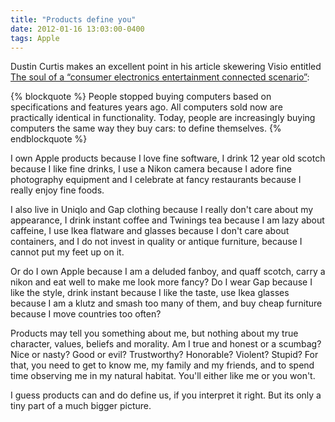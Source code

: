 ```yaml
---
title: "Products define you"
date: 2012-01-16 13:03:00-0400
tags: Apple
---
```


Dustin Curtis makes an excellent point in his article skewering Visio entitled [The soul of a “consumer electronics entertainment connected scenario”](http://dcurt.is/2012/01/09/consumer-electronics-entertainment-connected-scenarios/):

{% blockquote %}
People stopped buying computers based on specifications and features years ago. All computers sold now are practically identical in functionality. Today, people are increasingly buying computers the same way they buy cars: to define themselves.
{% endblockquote %}

I own Apple products because I love fine software, I drink 12 year old scotch because I like fine drinks, I use a Nikon camera because I adore fine photography equipment and I celebrate at fancy restaurants because I really enjoy fine foods.

I also live in Uniqlo and Gap clothing because I really don't care about my appearance, I drink instant coffee and Twinings tea because I am lazy about caffeine, I use Ikea flatware and glasses because I don't care about containers, and I do not invest in quality or antique furniture, because I cannot put my feet up on it.

Or do I own Apple because I am a deluded fanboy, and quaff scotch, carry a nikon and eat well to make me look more fancy? Do I wear Gap because I like the style, drink instant because I like the taste, use Ikea glasses because I am a klutz and smash too many of them, and buy cheap furniture because I move countries too often?

Products may tell you something about me, but nothing about my true character, values, beliefs and morality. Am I true and honest or a scumbag? Nice or nasty? Good or evil? Trustworthy? Honorable? Violent? Stupid? For that, you need to get to know me, my family and my friends, and to spend time observing me in my natural habitat. You'll either like me or you won't.

I guess products can and do define us, if you interpret it right. But its only a tiny part of a much bigger picture.

